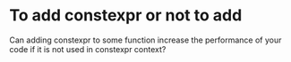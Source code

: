 # To add constexpr or not to add

Can adding constexpr to some function increase the performance of your code if it is not used in constexpr context?
